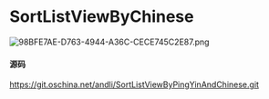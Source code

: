 # SortListViewByChinese
![98BFE7AE-D763-4944-A36C-CECE745C2E87.png](https://ooo.0o0.ooo/2016/09/01/57c7ef8e4d837.png)
#### 源码
https://git.oschina.net/andli/SortListViewByPingYinAndChinese.git

